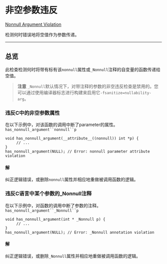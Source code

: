 # 非空参数违反

[Nonnull Argument Violation](https://developer.apple.com/documentation/xcode/diagnosing_memory_thread_and_crash_issues_early/nonnull_argument_violation)

检测何时错误地将空值作为参数传递。

---

## 总览

此检查检测何时将带有标有该`nonnull`属性或`_Nonnull`注释的自变量的函数传递给空值。

> **注意**
> `_Nonnull`默认情况下，对带注释的参数的非空违反检查是禁用的。您可以通过使用编译器标志进行构建来启用它`-fsanitize=nullability-arg`。

### 违反C中的非空参数属性

在以下示例中，对该函数的调用中断了parameter的属性。`has_nonnull_argument``nonnull``p`

```
void has_nonnull_argument(__attribute__((nonnull)) int *p) { 
     // ... 
}
has_nonnull_argument(NULL); // Error: nonnull parameter attribute violation
```



#### 解

纠正逻辑错误，或删除`nonnull`属性并相应地重做被调用函数的逻辑。

### 违反C语言中某个参数的_Nonnull注释

在以下示例中，对函数的调用中断了参数的注释。`has_nonnull_argument``_Nonnull``p`

```
void has_nonnull_argument(int * _Nonnull p) { 
     // ... 
}
has_nonnull_argument(NULL); // Error: _Nonnull annotation violation
```



#### 解

纠正逻辑错误，或删除`_Nonnull`属性并相应地重做被调用函数的逻辑。